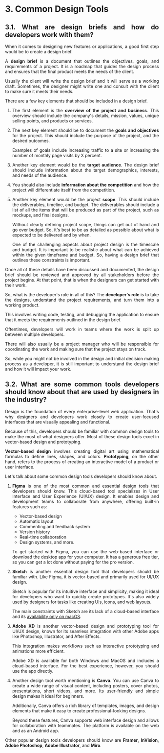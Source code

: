 <div style="text-align: justify">

# 3. Common Design Tools

## 3.1. What are design briefs and how do developers work with them?

When it comes to designing new features or applications, a good first step would be to create a design brief.

A **design brief** is a document that outlines the objectives, goals, and requirements of a project. It is a roadmap that guides the design process and ensures that the final product meets the needs of the client.

Usually the client will write the design brief and it will serve as a working draft. Sometimes, the designer might write one and consult with the client to make sure it meets their needs.

There are a few key elements that should be included in a design brief.

1. The first element is the **overview of the project and business**. This overview should include the company's details, mission, values, unique selling points, and products or services.

2. The next key element should be to document the **goals and objectives** for the project. This should include the purpose of the project, and the desired outcomes.

    Examples of goals include increasing traffic to a site or increasing the number of monthly page visits by X percent.

3. Another key element would be the **target audience**. The design brief should include information about the target demographics, interests, and needs of the audience.

4. You should also include **information about the competition** and how the project will differentiate itself from the competition.

5. Another key element would be the project **scope**. This should include the deliverables, timeline, and budget. The deliverables should include a list of all the items that will be produced as part of the project, such as mockups, and final designs.

    Without clearly defining project scope, things can get out of hand and go over budget. So, it's best to be as detailed as possible about what is expected to be delivered and by when.

    One of the challenging aspects about project design is the timescale and budget. It is important to be realistic about what can be achieved within the given timeframe and budget. So, having a design brief that outlines these constraints is important.

Once all of these details have been discussed and documented, the design brief should be reviewed and approved by all stakeholders before the project begins. At that point, that is when the designers can get started with their work.

So, what is the developer's role in all of this? The **developer's role** is to take the designs, understand the project requirements, and turn them into a working product.

This involves writing code, testing, and debugging the application to ensure that it meets the requirements outlined in the design brief.

Oftentimes, developers will work in teams where the work is split up between multiple developers.

There will also usually be a project manager who will be responsible for coordinating the work and making sure that the project stays on track.

So, while you might not be involved in the design and initial decision making process as a developer, it is still important to understand the design brief and how it will impact your work.

## 3.2. What are some common tools developers should know about that are used by designers in the industry?

Design is the foundation of every enterprise-level web application. That's why designers and developers work closely to create user-focused interfaces that are visually appealing and functional.

Because of this, developers should be familiar with common design tools to make the most of what designers offer. Most of these design tools excel in vector-based design and prototyping.

**Vector-based design** involves creating digital art using mathematical formulas to define lines, shapes, and colors. **Prototyping**, on the other hand, refers to the process of creating an interactive model of a product or user interface.

Let's talk about some common design tools developers should know about.

1. **Figma** is one of the most common and essential design tools that developers should know. This cloud-based tool specializes in User Interface and User Experience (UI/UX) design. It enables design and development teams to collaborate from anywhere, offering built-in features such as:

    - Vector-based design
    - Automatic layout
    - Commenting and feedback system
    - Version history
    - Real-time collaboration
    - Design systems, and more.

    To get started with Figma, you can use the web-based interface or download the desktop app for your computer. It has a generous free tier, so you can get a lot done without paying for the pro version.

2. **Sketch** is another essential design tool that developers should be familiar with. Like Figma, it is vector-based and primarily used for UI/UX design.

    Sketch is popular for its intuitive interface and simplicity, making it ideal for developers who want to quickly create prototypes. It's also widely used by designers for tasks like creating UIs, icons, and web layouts.

    The main constraints with Sketch are its lack of a cloud-based interface and its <u>availability only on macOS</u>.

3. **Adobe XD** is another vector-based design and prototyping tool for UI/UX design, known for its seamless integration with other Adobe apps like Photoshop, Illustrator, and After Effects.

    This integration makes workflows such as interactive prototyping and animations more efficient.

    Adobe XD is available for both Windows and MacOS and includes a cloud-based interface. For the best experience, however, you should use the app directly.

4. Another design tool worth mentioning is **Canva**. You can use Canva to create a wide range of visual content, including posters, cover photos, presentations, short videos, and more. Its user-friendly and simple design makes it ideal for beginners.

    Additionally, Canva offers a rich library of templates, images, and design elements that make it easy to create professional-looking designs.

    Beyond these features, Canva supports web interface design and allows for collaboration with teammates. The platform is available on the web and as an Android app.

Other popular design tools developers should know are **Framer**, **InVision**, **Adobe Photoshop**, **Adobe Illustrator**, and **Miro**.


</div>